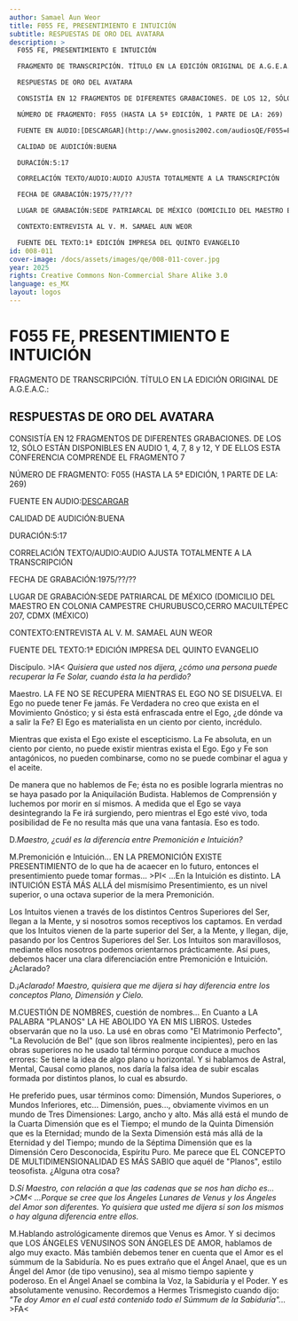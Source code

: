 ```yaml
---
author: Samael Aun Weor
title: F055 FE, PRESENTIMIENTO E INTUICIÓN
subtitle: RESPUESTAS DE ORO DEL AVATARA
description: >
  F055 FE, PRESENTIMIENTO E INTUICIÓN

  FRAGMENTO DE TRANSCRIPCIÓN. TÍTULO EN LA EDICIÓN ORIGINAL DE A.G.E.A.C.:

  RESPUESTAS DE ORO DEL AVATARA

  CONSISTÍA EN 12 FRAGMENTOS DE DIFERENTES GRABACIONES. DE LOS 12, SÓLO ESTÁN DISPONIBLES EN AUDIO 1, 4, 7, 8 y 12, Y DE ELLOS ESTA CONFERENCIA COMPRENDE EL FRAGMENTO 7

  NÚMERO DE FRAGMENTO: F055 (HASTA LA 5ª EDICIÓN, 1 PARTE DE LA: 269)

  FUENTE EN AUDIO:[DESCARGAR](http://www.gnosis2002.com/audiosQE/F055=FE-PRESENTIMIENTO-E-INTUICION.zip)

  CALIDAD DE AUDICIÓN:BUENA

  DURACIÓN:5:17

  CORRELACIÓN TEXTO/AUDIO:AUDIO AJUSTA TOTALMENTE A LA TRANSCRIPCIÓN

  FECHA DE GRABACIÓN:1975/??/??

  LUGAR DE GRABACIÓN:SEDE PATRIARCAL DE MÉXICO (DOMICILIO DEL MAESTRO EN COLONIA CAMPESTRE CHURUBUSCO,CERRO MACUILTÉPEC 207, CDMX (MÉXICO)

  CONTEXTO:ENTREVISTA AL V. M. SAMAEL AUN WEOR

  FUENTE DEL TEXTO:1ª EDICIÓN IMPRESA DEL QUINTO EVANGELIO
id: 008-011
cover-image: /docs/assets/images/qe/008-011-cover.jpg
year: 2025
rights: Creative Commons Non-Commercial Share Alike 3.0
language: es_MX
layout: logos
---
```

# F055 FE, PRESENTIMIENTO E INTUICIÓN

FRAGMENTO DE TRANSCRIPCIÓN. TÍTULO EN LA EDICIÓN ORIGINAL DE A.G.E.A.C.:

## RESPUESTAS DE ORO DEL AVATARA

CONSISTÍA EN 12 FRAGMENTOS DE DIFERENTES GRABACIONES. DE LOS 12, SÓLO ESTÁN DISPONIBLES EN AUDIO 1, 4, 7, 8 y 12, Y DE ELLOS ESTA CONFERENCIA COMPRENDE EL FRAGMENTO 7

NÚMERO DE FRAGMENTO: F055 (HASTA LA 5ª EDICIÓN, 1 PARTE DE LA: 269)

FUENTE EN AUDIO:[DESCARGAR](http://www.gnosis2002.com/audiosQE/F055=FE-PRESENTIMIENTO-E-INTUICION.zip)

CALIDAD DE AUDICIÓN:BUENA

DURACIÓN:5:17

CORRELACIÓN TEXTO/AUDIO:AUDIO AJUSTA TOTALMENTE A LA TRANSCRIPCIÓN

FECHA DE GRABACIÓN:1975/??/??

LUGAR DE GRABACIÓN:SEDE PATRIARCAL DE MÉXICO (DOMICILIO DEL MAESTRO EN COLONIA CAMPESTRE CHURUBUSCO,CERRO MACUILTÉPEC 207, CDMX (MÉXICO)

CONTEXTO:ENTREVISTA AL V. M. SAMAEL AUN WEOR

FUENTE DEL TEXTO:1ª EDICIÓN IMPRESA DEL QUINTO EVANGELIO

Discípulo. \>IA< *Quisiera que usted nos dijera, ¿cómo una persona puede recuperar la Fe Solar, cuando ésta la ha perdido?*

Maestro. LA FE NO SE RECUPERA MIENTRAS EL EGO NO SE DISUELVA. El Ego no puede tener Fe jamás. Fe Verdadera no creo que exista en el Movimiento Gnóstico; y si ésta está enfrascada entre el Ego, ¿de dónde va a salir la Fe? El Ego es materialista en un ciento por ciento, incrédulo.

Mientras que exista el Ego existe el escepticismo. La Fe absoluta, en un ciento por ciento, no puede existir mientras exista el Ego. Ego y Fe son antagónicos, no pueden combinarse, como no se puede combinar el agua y el aceite.

De manera que no hablemos de Fe; ésta no es posible lograrla mientras no se haya pasado por la Aniquilación Budista. Hablemos de Comprensión y luchemos por morir en sí mismos. A medida que el Ego se vaya desintegrando la Fe irá surgiendo, pero mientras el Ego esté vivo, toda posibilidad de Fe no resulta más que una vana fantasía. Eso es todo.

D.*Maestro, ¿cuál es la diferencia entre Premonición e Intuición?*

M.Premonición e Intuición... EN LA PREMONICIÓN EXISTE PRESENTIMIENTO de lo que ha de acaecer en lo futuro, entonces el presentimiento puede tomar formas... \>PI< ...En la Intuición es distinto. LA INTUICIÓN ESTÁ MÁS ALLÁ del mismísimo Presentimiento, es un nivel superior, o una octava superior de la mera Premonición.

Los Intuitos vienen a través de los distintos Centros Superiores del Ser, llegan a la Mente, y si nosotros somos receptivos los captamos. En verdad que los Intuitos vienen de la parte superior del Ser, a la Mente, y llegan, dije, pasando por los Centros Superiores del Ser. Los Intuitos son maravillosos, mediante ellos nosotros podemos orientarnos prácticamente. Así pues, debemos hacer una clara diferenciación entre Premonición e Intuición. ¿Aclarado?

D.*¡Aclarado! Maestro, quisiera que me dijera si hay diferencia entre los conceptos Plano, Dimensión y Cielo.*

M.CUESTIÓN DE NOMBRES, cuestión de nombres... En Cuanto a LA PALABRA "PLANOS" LA HE ABOLIDO YA EN MIS LIBROS. Ustedes observarán que no la uso. La usé en obras como "El Matrimonio Perfecto", "La Revolución de Bel" (que son libros realmente incipientes), pero en las obras superiores no he usado tal término porque conduce a muchos errores: Se tiene la idea de algo plano u horizontal. Y si hablamos de Astral, Mental, Causal como planos, nos daría la falsa idea de subir escalas formada por distintos planos, lo cual es absurdo.

He preferido pues, usar términos como: Dimensión, Mundos Superiores, o Mundos Inferiores, etc... Dimensión, pues..., obviamente vivimos en un mundo de Tres Dimensiones: Largo, ancho y alto. Más allá está el mundo de la Cuarta Dimensión que es el Tiempo; el mundo de la Quinta Dimensión que es la Eternidad; mundo de la Sexta Dimensión está más allá de la Eternidad y del Tiempo; mundo de la Séptima Dimensión que es la Dimensión Cero Desconocida, Espíritu Puro. Me parece que EL CONCEPTO DE MULTIDIMENSIONALIDAD ES MÁS SABIO que aquél de "Planos", estilo teosofista. ¿Alguna otra cosa?

D.*Sí Maestro, con relación a que las cadenas que se nos han dicho es... *\>CM<* ...Porque se cree que los Ángeles Lunares de Venus y los Ángeles del Amor son diferentes. Yo quisiera que usted me dijera si son los mismos o hay alguna diferencia entre ellos.*

M.Hablando astrológicamente diremos que Venus es Amor. Y si decimos que LOS ÁNGELES VENUSINOS SON ÁNGELES DE AMOR, hablamos de algo muy exacto. Más también debemos tener en cuenta que el Amor es el súmmum de la Sabiduría. No es pues extraño que el Ángel Anael, que es un Ángel del Amor (de tipo venusino), sea al mismo tiempo sapiente y poderoso. En el Ángel Anael se combina la Voz, la Sabiduría y el Poder. Y es absolutamente venusino. Recordemos a Hermes Trismegisto cuando dijo: *"Te doy Amor en el cual está contenido todo el Súmmum de la Sabiduría".*.. \>FA<

